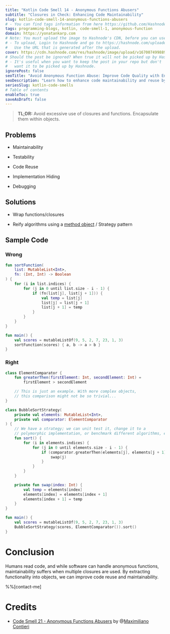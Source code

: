 ```yaml
---
title: "Kotlin Code Smell 14 - Anonymous Functions Abusers"
subtitle: "Closures in Check: Enhancing Code Maintainability"
slug: kotlin-code-smell-14-anonymous-functions-abusers
# - You can find tags information from here https://github.com/Hashnode/support/blob/main/misc/tags.json
tags: programming-blogs, kotlin, code-smell-1, anonymous-function
domain: https://yonatankarp.com
# Note: You must upload the image to Hashnode's CDN, before you can use it here.
# - To upload, Login to Hashnode and go to https://hashnode.com/uploader
#   Use the URL that is generated after the upload.
cover: https://cdn.hashnode.com/res/hashnode/image/upload/v1670074998894/lYlCt6Imq.jpeg
# Should the post be ignored? When true it will not be picked up by Hashnode.
# - It's useful when you want to keep the post in your repo but don't
#   want it to be picked up by Hashnode.
ignorePost: false
seoTitle: "Avoid Anonymous Function Abuse: Improve Code Quality with Encapsulated"
seoDescription: "Learn how to enhance code maintainability and reuse by encapsulating functions into objects. Avoid the pitfalls of anonymous function abuse in Kotlin." 
seriesSlug: kotlin-code-smells
# Table of contents
enableToc: true
saveAsDraft: false
---
```


> **TL;DR:** Avoid excessive use of closures and functions. Encapsulate them within objects.

## **Problems**

* Maintainability
    
* Testability
    
* Code Reuse
    
* Implementation Hiding
    
* Debugging
    

## Solutions

* Wrap functions/closures
    
* Reify algorithms using a [method object](https://maximilianocontieri.com/refactoring-010-extract-method-object) / Strategy pattern
    

## Sample Code

### Wrong

```kotlin
fun sortFunction(
    list: MutableList<Int>,
    fn: (Int, Int) -> Boolean
) {
    for (i in list.indices) {
        for (j in 0 until list.size - i - 1) {
            if (fn(list[j], list[j + 1])) {
                val temp = list[j]
                list[j] = list[j + 1]
                list[j + 1] = temp
            }
        }
    }
}

fun main() {
    val scores = mutableListOf(9, 5, 2, 7, 23, 1, 3)
    sortFunction(scores) { a, b -> a > b }
}
```

### Right

```kotlin
class ElementComparator {
    fun greaterThen(firstElement: Int, secondElement: Int) =
        firstElement > secondElement

    // This is just an example. With more complex objects,
    // this comparison might not be so trivial...
}

class BubbleSortStrategy(
    private val elements: MutableList<Int>,
    private val comparator: ElementComparator
) {
    // We have a strategy; we can unit test it, change it to a
    // polymorphic implementation, or benchmark different algorithms, etc.
    fun sort() {
        for (i in elements.indices) {
            for (j in 0 until elements.size - i - 1) {
                if (comparator.greaterThen(elements[j], elements[j + 1])) {
                    swap(j)
                }
            }
        }
    }

    private fun swap(index: Int) {
        val temp = elements[index]
        elements[index] = elements[index + 1]
        elements[index + 1] = temp
    }
}

fun main() {
    val scores = mutableListOf(9, 5, 2, 7, 23, 1, 3)
    BubbleSortStrategy(scores, ElementComparator()).sort()
}
```

# Conclusion

Humans read code, and while software can handle anonymous functions, maintainability suffers when multiple closures are used. By extracting functionality into objects, we can improve code reuse and maintainability.

%%[contact-me]

# Credits

* [Code Smell 21 - Anonymous Functions Abusers](https://maximilianocontieri.com/code-smell-21-anonymous-functions-abusers) by @[Maximiliano Contieri](@mcsee)
